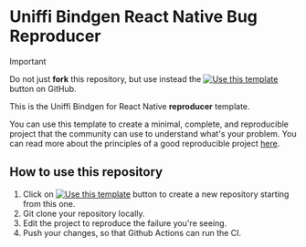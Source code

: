 # Uniffi Bindgen React Native Bug Reproducer

> [!IMPORTANT]
> Do not just **fork** this repository, but use instead the [![Use this template](view-source:https://img.shields.io/badge/-Use%20this%20template-1f883d)](https://github.com/new?template_name=ubrn-bug-reproducer&template_owner=jhugman) button on GitHub.

This is the Uniffi Bindgen for React Native **reproducer** template.

You can use this template to create a minimal, complete, and reproducible project that the community can use to understand what's your problem. You can read more about the principles of a good reproducible project [here](https://stackoverflow.com/help/mcve).

## How to use this repository

1. Click on [![Use this template](view-source:https://img.shields.io/badge/-Use%20this%20template-1f883d)](https://github.com/new?template_name=ubrn-bug-reproducer&template_owner=jhugman) button to create a new repository starting from this one.
2. Git clone your repository locally.
3. Edit the project to reproduce the failure you're seeing.
4. Push your changes, so that Github Actions can run the CI.
